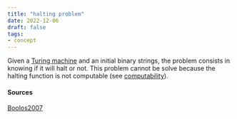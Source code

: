 ```yaml
---
title: "halting problem"
date: 2022-12-06
draft: false
tags:
- concept
---
```


Given a [Turing machine](concept/Turing%20machine.md) and an initial binary strings, the problem consists in knowing if it will halt or not. This problem cannot be solve because the halting function is not computable (see [computability](concept/computability.md)). 

#### Sources

[Boolos2007](reference/Boolos2007.md)
